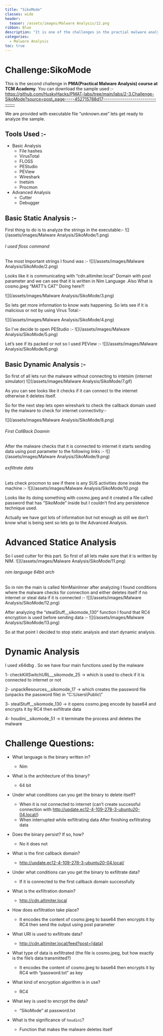 ```yaml
---
title: "SikoMode"
classes: wide
header:
  teaser: /assets/images/Malware Analysis/12.png
ribbon: Blue
description: "It is one of the challenges in the practial malware analysis TCM course"
categories:
  - Malware Analysis
toc: true
---
```


# Challenge:SikoMode

This is the second challenge in **PMA(Practical Malware Analysis) course at TCM Academy**. You can download the sample used :-
https://github.com/HuskyHacks/PMAT-labs/tree/main/labs/2-3.Challenge-SikoMode?source=post_page-----452715788d17--------------------------------

We are provided with executable file “unknown.exe” lets get ready to analyze the sample.

## Tools Used :-
* Basic Analysis
  * File hashes
  * VirusTotal
  * FLOSS
  * PEStudio
  * PEView
  * Wireshark
  * Inetsim
  * Procmon
* Advanced Analysis
  * Cutter
  * Debugger

## Basic Static Analysis :-
First thing to do is to analyze the strings in the executable:-
![](/assets/images/Malware Analysis/SikoMode/1.png)
###### I used floss command

The most Important strings I found was :-
![](/assets/images/Malware Analysis/SikoMode/2.png)

Looks like it is communicating with “cdn.altimiter.local” Domain with post parameter and we can see that it is written in Nim Language .Also What is cosmo.jpeg “MATT’s CAT” Doing here?!

![](/assets/images/Malware Analysis/SikoMode/3.png)

So lets get more information to know wats happening. So lets see if it is malicious or not by using Virus Total:-

![](/assets/images/Malware Analysis/SikoMode/4.png)

So I’ve decide to open PEStudio :-
![](/assets/images/Malware Analysis/SikoMode/5.png)

Let’s see if its packed or not so I used PEView :-
![](/assets/images/Malware Analysis/SikoMode/6.png)

## Basic Dynamic Analysis :-

So first of all lets run the malware without connecting to intetsim (internet simulator)
![](/assets/images/Malware Analysis/SikoMode/7.gif)

As you can see looks like it checks if it can connect to the internet otherwise it deletes itself.

So for the next step lets open wireshark to check the callback domain used by the malware to check for internet connectivity:-

![](/assets/images/Malware Analysis/SikoMode/8.png)
###### First CallBack Doamin

After the malware checks that it is connected to internet it starts sending data using post parameter to the following links :-
![](/assets/images/Malware Analysis/SikoMode/9.png)
###### exfiltrate data

Lets check procmon to see if there is any SUS activities done inside the machine :-
![](/assets/images/Malware Analysis/SikoMode/10.png)

Looks like its doing something with cosmo.jpeg and it created a file called password that has “SikoMode” inside but I couldn’t find any persistence technique used.

Actually we have got lots of information but not enough as still we don’t know what is being sent so lets go to the Advanced Analysis.

# Advanced Statice Analysis
So I used cutter for this part. So first of all lets make sure that it is written by NIM.
![](/assets/images/Malware Analysis/SikoMode/11.png)
###### nim language 64bit arch

So in nim the main is called NimMainInner after analyzing I found conditions where the malware checks for connection and either deletes itself if no internet or steal data if it is connected :-
![](/assets/images/Malware Analysis/SikoMode/12.png)

After analyzing the “stealStuff__sikomode_130” function I found that RC4 encryption is used before sending data :-
![](/assets/images/Malware Analysis/SikoMode/13.png)

So at that point I decided to stop static analysis and start dynamic analysis.

#  Dynamic Analysis
I used x64dbg . So we have four main functions used by the malware

1- checkKillSwitchURL__sikomode_25 -> which is used to check if it is connected to internet or not

2- unpackResources__sikomode_17 -> which creates the password file (unpacks the password file) in “C:\Users\Public\”

3- stealStuff__sikomode_130 -> it opens cosmo.jpeg encode by base64 and encrypts it by RC4 then exfiltrate data

4- houdini__sikomode_51 -> it terminate the process and deletes the malware

# Challenge Questions:
- What language is the binary written in?
  - Nim
  
- What is the architecture of this binary?
  - 64 bit

- Under what conditions can you get the binary to delete itself?

  - When it is not connected to internet (can’t create successful connection with http://update.ec12-4-109-278-3-ubuntu20-04.local/) 
  - When interrupted while exfiltrating data After finishing exfiltrating data

- Does the binary persist? If so, how?

  - No it does not

- What is the first callback domain?

  - http://update.ec12-4-109-278-3-ubuntu20-04.local/

- Under what conditions can you get the binary to exfiltrate data?

  - If it is connected to the first callback domain successfully

- What is the exfiltration domain?

  - http://cdn.altimiter.local

- How does exfiltration take place?

  - It encodes the content of cosmo.jpeg to base64 then encrypts it by RC4 then send the output using post parameter

- What URI is used to exfiltrate data?

  - http://cdn.altimiter.local/feed?post=[data]

- What type of data is exfiltrated (the file is cosmo.jpeg, but how exactly is the file’s data transmitted?)

  - It encodes the content of cosmo.jpeg to base64 then encrypts it by RC4 with “password.txt” as key

- What kind of encryption algorithm is in use?

  - RC4

- What key is used to encrypt the data?

  - “SikoMode” at password.txt

- What is the significance of `houdini`?

  - Function that makes the malware deletes itself

